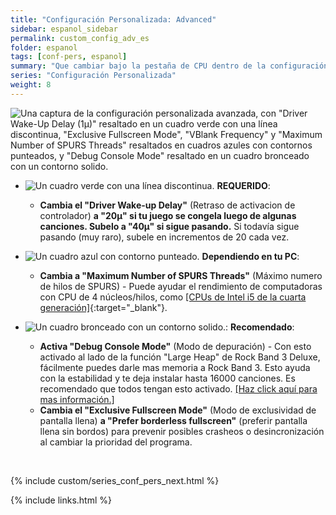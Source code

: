 ```yaml
---
title: "Configuración Personalizada: Advanced"
sidebar: espanol_sidebar
permalink: custom_config_adv_es
folder: espanol
tags: [conf-pers, espanol]
summary: "Que cambiar bajo la pestaña de CPU dentro de la configuración personalizada de RPCS3"
series: "Configuración Personalizada"
weight: 8
---
```


![Una captura de la configuración personalizada avanzada, con "Driver Wake-Up Delay (1µ)" resaltado en un cuadro verde con una línea discontinua, "Exclusive Fullscreen Mode", "VBlank Frequency" y "Maximum Number of SPURS Threads" resaltados en cuadros azules con contornos punteados, y "Debug Console Mode" resaltado en un cuadro bronceado con un contorno solido.](https://carlmylo.github.io/docu-rpcs3/images/cust/advanced.png "Advanced")

* ![Un cuadro verde con una línea discontinua.](https://carlmylo.github.io/docu-rpcs3/images/cust/smallgreen.png "Cuadro verde") **REQUERIDO**: 
	* **Cambia el "Driver Wake-up Delay"** (Retraso de activacion de controlador) **a "20µ" si tu juego se congela luego de algunas canciones. Subelo a "40µ" si sigue pasando.** Si todavía sigue pasando (muy raro),  subele en incrementos de 20 cada vez.

* ![Un cuadro azul con contorno punteado.](https://carlmylo.github.io/docu-rpcs3/images/cust/smallblue.png "Cuadro azul") **Dependiendo en tu PC**: 
	* **Cambia a "Maximum Number of SPURS Threads"** (Máximo numero de hilos de SPURS) - Puede ayudar el rendimiento de computadoras con CPU de 4 núcleos/hilos, como [[CPUs de Intel i5 de la cuarta generación]](https://github.com/hmxmilohax/rb3-pc/issues/12#issue-1955946005){:target="_blank"}.

* ![Un cuadro bronceado con un contorno solido.](https://carlmylo.github.io/docu-rpcs3/images/cust/smalltan.png "Cuadro bronceado"): **Recomendado**:
	* **Activa "Debug Console Mode"** (Modo de depuración) - Con esto activado al lado de la función "Large Heap" de Rock Band 3 Deluxe, fácilmente puedes darle mas memoria a Rock Band 3. Esto ayuda con la estabilidad y te deja instalar hasta 16000 canciones. Es recomendado que todos tengan esto activado. [[Haz click aquí para mas información.]](https://carlmylo.github.io/docu-rpcs3/adv_himem_es)
	* **Cambia el "Exclusive Fullscreen Mode"** (Modo de exclusividad de pantalla llena) **a "Prefer borderless fullscreen"** (preferir pantalla llena sin bordos) para prevenir posibles crasheos o desincronización al cambiar la prioridad del programa.

<br/>

{% include custom/series_conf_pers_next.html %}

{% include links.html %}